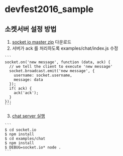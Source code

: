 # devfest2016_sample

## 소켓서버 설정 방법

1.    [socket io master zip](https://github.com/socketio/socket.io/archive/master.zip) 다운로드
2.    서버가 ack 를 처리하도록 examples/chat/index.js 수정 

    ```
    socket.on('new message', function (data, ack) {
      // we tell the client to execute 'new message'
      socket.broadcast.emit('new message', {
        username: socket.username,
        message: data
      });
      if( ack) {
        ack('ack');
      }
    });
    ```  
3.    [chat server 실행](https://github.com/socketio/socket.io/tree/master/examples/chat)   

    ```
    $ cd socket.io
    $ npm install
    $ cd examples/chat
    $ npm install
    $ DEBUG=socket.io* node .
    ```
